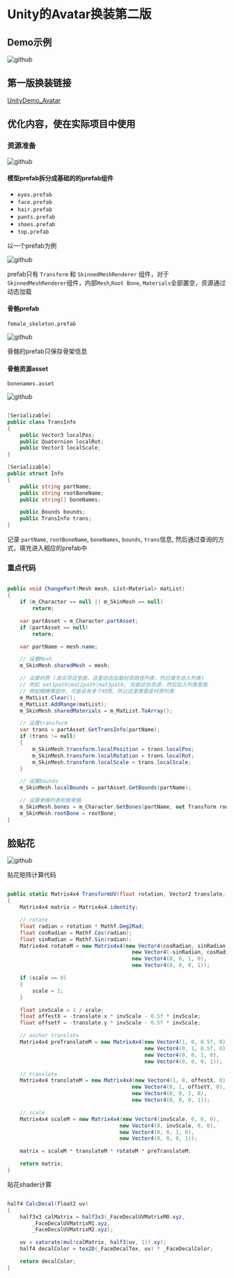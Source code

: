 
# Unity的Avatar换装第二版

## Demo示例

![github](https://github.com/xieliujian/UnityDemo_Avatar2/blob/main/Video/1.gif?raw=true)

## 第一版换装链接

[UnityDemo_Avatar](https://github.com/xieliujian/UnityDemo_Avatar)

## 优化内容，使在实际项目中使用

### 资源准备

![github](https://github.com/xieliujian/UnityDemo_Avatar2/blob/main/Video/1.png?raw=true)

#### 模型prefab拆分成基础的的prefab组件

- `eyes.prefab`
- `face.prefab`
- `hair.prefab`
- `pants.prefab`
- `shoes.prefab` 
- `top.prefab`

以一个prefab为例

![github](https://github.com/xieliujian/UnityDemo_Avatar2/blob/main/Video/2.png?raw=true)

prefab只有 `Transform` 和 `SkinnedMeshRenderer` 组件，对于`SkinnedMeshRenderer`组件，内部`Mesh`,`Root Bone`, `Materials`全部置空，资源通过动态加载

#### 骨骼prefab

`female_skeleton.prefab`

![github](https://github.com/xieliujian/UnityDemo_Avatar2/blob/main/Video/3.png?raw=true)

骨骼的prefab只保存骨架信息

#### 骨骼资源asset

`bonenames.asset`

![github](https://github.com/xieliujian/UnityDemo_Avatar2/blob/main/Video/4.png?raw=true)

```cs

[Serializable]
public class TransInfo
{
    public Vector3 localPos;
    public Quaternion localRot;
    public Vector3 localScale;
}

[Serializable]
public struct Info
{
    public string partName;
    public string rootBoneName;
    public string[] boneNames;

    public Bounds bounds;
    public TransInfo trans;
}

```

记录 `partName`, `rootBoneName`, `boneNames`, `bounds`, `trans`信息, 然后通过查询的方式，填充进入相应的prefab中

### 重点代码

```cs

public void ChangePart(Mesh mesh, List<Material> matList)
{
    if (m_Character == null || m_SkinMesh == null)
        return;

    var partAsset = m_Character.partAsset;
    if (partAsset == null)
        return;

    var partName = mesh.name;

    // 设置Mesh
    m_SkinMesh.sharedMesh = mesh;

    // 设置材质 (真实项目里面，这里动态加载材质路径列表，然后填充进入列表)
    // 例如 mat1path|mat2path|mat3path, 加载这些资源，然后加入列表里面
    // 例如眼睛等部件，可能会有多个材质，所以这里需要是材质列表
    m_MatList.Clear();
    m_MatList.AddRange(matList);
    m_SkinMesh.sharedMaterials = m_MatList.ToArray();

    // 设置transform
    var trans = partAsset.GetTransInfo(partName);
    if (trans != null)
    {
        m_SkinMesh.transform.localPosition = trans.localPos;
        m_SkinMesh.transform.localRotation = trans.localRot;
        m_SkinMesh.transform.localScale = trans.localScale;
    }

    // 设置bounds
    m_SkinMesh.localBounds = partAsset.GetBounds(partName);

    // 设置骨骼列表和根骨骼
    m_SkinMesh.bones = m_Character.GetBones(partName, out Transform rootBone);
    m_SkinMesh.rootBone = rootBone;
}

```

## 脸贴花

![github](https://github.com/xieliujian/UnityDemo_Avatar2/blob/main/Video/5.png?raw=true)

贴花矩阵计算代码

```cs

public static Matrix4x4 TransformUV(float rotation, Vector2 translate, float scale)
{
    Matrix4x4 matrix = Matrix4x4.identity;

    // rotate
    float radian = rotation * Mathf.Deg2Rad;
    float cosRadian = Mathf.Cos(radian);
    float sinRadian = Mathf.Sin(radian);
    Matrix4x4 rotateM = new Matrix4x4(new Vector4(cosRadian, sinRadian, 0, 0),
                                        new Vector4(-sinRadian, cosRadian, 0, 0),
                                        new Vector4(0, 0, 1, 0),
                                        new Vector4(0, 0, 0, 1));

    if (scale == 0)
    {
        scale = 1;
    }

    float invScale = 1 / scale;
    float offestX = -translate.x * invScale - 0.5f * invScale;
    float offsetY = -translate.y * invScale - 0.5f * invScale;

    // anchor translate
    Matrix4x4 preTranslateM = new Matrix4x4(new Vector4(1, 0, 0.5f, 0),
                                            new Vector4(0, 1, 0.5f, 0),
                                            new Vector4(0, 0, 1, 0),
                                            new Vector4(0, 0, 0, 1));

    // translate
    Matrix4x4 translateM = new Matrix4x4(new Vector4(1, 0, offestX, 0),
                                        new Vector4(0, 1, offsetY, 0),
                                        new Vector4(0, 0, 1, 0),
                                        new Vector4(0, 0, 0, 1));

    // scale
    Matrix4x4 scaleM = new Matrix4x4(new Vector4(invScale, 0, 0, 0),
                                    new Vector4(0, invScale, 0, 0),
                                    new Vector4(0, 0, 1, 0),
                                    new Vector4(0, 0, 0, 1));

    matrix = scaleM * translateM * rotateM * preTranslateM;

    return matrix;
}

```

贴花shader计算

```cs

half4 CalcDecal(float2 uv)
{
    half3x3 calMatrix = half3x3(_FaceDecalUVMatrixM0.xyz,
        _FaceDecalUVMatrixM1.xyz,
        _FaceDecalUVMatrixM2.xyz);

    uv = saturate(mul(calMatrix, half3(uv, 1)).xy);
    half4 decalColor = tex2D(_FaceDecalTex, uv) * _FaceDecalColor;

    return decalColor;
}

```